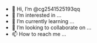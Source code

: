 - 👋 Hi, I’m @cg2541525193qq
- 👀 I’m interested in ...
- 🌱 I’m currently learning ...
- 💞️ I’m looking to collaborate on ...
- 📫 How to reach me ...

<!---
cg2541525193qq/cg2541525193qq is a ✨ special ✨ repository because its `README.md` (this file) appears on your GitHub profile.
You can click the Preview link to take a look at your changes.
--->
